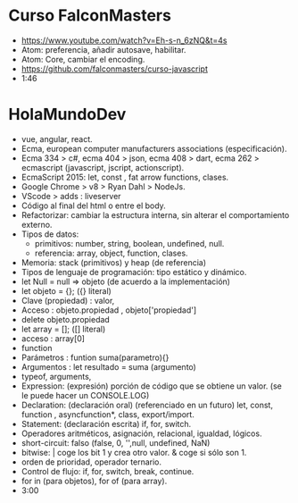 # Curso FalconMasters
- https://www.youtube.com/watch?v=Eh-s-n_6zNQ&t=4s
- Atom: preferencia, añadir autosave, habilitar.
- Atom: Core, cambiar el encoding.
- https://github.com/falconmasters/curso-javascript
- 1:46

# HolaMundoDev
- vue, angular, react.
- Ecma, european computer manufacturers associations (especificación).
- Ecma 334 > c#, ecma 404 > json, ecma 408 > dart, ecma 262 > ecmascript (javascript, jscript, actionscript).
- EcmaScript 2015: let, const , fat arrow functions, clases.
- Google Chrome > v8 > Ryan Dahl > NodeJs.
- VScode > adds : liveserver
- Código al final del html o entre el body.
- Refactorizar: cambiar la estructura interna, sin alterar el comportamiento externo.
- Tipos de datos:
  - primitivos: number, string, boolean, undefined, null.
  - referencia: array, object, function, clases.
- Memoria: stack (primitivos) y heap (de referencia)
- Tipos de lenguaje de programación: tipo estático y dinámico.
- let Null = null => objeto (de acuerdo a la implementación)
- let objeto = {}; ({} literal)
- Clave (propiedad) : valor,
- Acceso : objeto.propiedad , objeto['propiedad']
- delete objeto.propiedad
- let array = []; ([] literal)
- acceso : array[0]
- function
- Parámetros : funtion suma(parametro){}
- Argumentos : let resultado = suma (argumento)
- typeof, arguments,
- Expression: (expresión) porción de código que se obtiene un valor. (se le puede hacer un CONSOLE.LOG)
- Declaration: (declaración oral) (referenciado en un futuro) let, const, function , asyncfunction*, class, export/import.
- Statement: (declaración escrita) if, for, switch.
- Operadores aritméticos, asignación, relacional, igualdad, lógicos.
- short-circuit: falso (false, 0, '',null, undefined, NaN)
- bitwise: | coge los bit 1 y crea otro valor. & coge si sólo son 1.
- orden de prioridad, operador ternario.
- Control de flujo: if, for, switch, break, continue.
- for in (para objetos), for of (para array).
- 3:00
